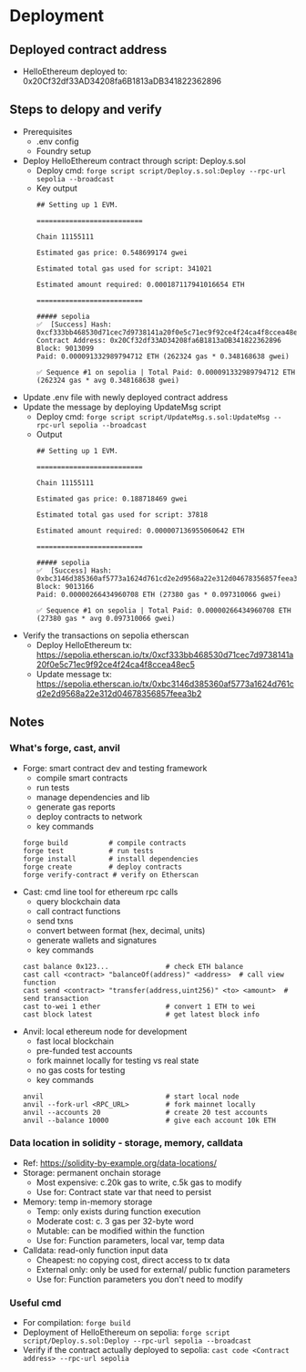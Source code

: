 # Deployment
## Deployed contract address
- HelloEthereum deployed to: 0x20Cf32df33AD34208fa6B1813aDB341822362896
## Steps to delopy and verify
- Prerequisites
    - .env config
    - Foundry setup
- Deploy HelloEthereum contract through script: Deploy.s.sol 
    - Deploy cmd: `forge script script/Deploy.s.sol:Deploy --rpc-url sepolia --broadcast`
    - Key output
        ```
        ## Setting up 1 EVM.

        ==========================

        Chain 11155111

        Estimated gas price: 0.548699174 gwei

        Estimated total gas used for script: 341021

        Estimated amount required: 0.000187117941016654 ETH

        ==========================

        ##### sepolia
        ✅  [Success] Hash: 0xcf333bb468530d71cec7d9738141a20f0e5c71ec9f92ce4f24ca4f8ccea48ec5
        Contract Address: 0x20Cf32df33AD34208fa6B1813aDB341822362896
        Block: 9013099
        Paid: 0.000091332989794712 ETH (262324 gas * 0.348168638 gwei)

        ✅ Sequence #1 on sepolia | Total Paid: 0.000091332989794712 ETH (262324 gas * avg 0.348168638 gwei)                                                                                  
        ```
- Update .env file with newly deployed contract address
- Update the message by deploying UpdateMsg script
    - Deploy cmd: `forge script script/UpdateMsg.s.sol:UpdateMsg --rpc-url sepolia --broadcast`
    - Output
        ```
        ## Setting up 1 EVM.

        ==========================

        Chain 11155111

        Estimated gas price: 0.188718469 gwei

        Estimated total gas used for script: 37818

        Estimated amount required: 0.000007136955060642 ETH

        ==========================

        ##### sepolia
        ✅  [Success] Hash: 0xbc3146d385360af5773a1624d761cd2e2d9568a22e312d04678356857feea3b2
        Block: 9013166
        Paid: 0.00000266434960708 ETH (27380 gas * 0.097310066 gwei)

        ✅ Sequence #1 on sepolia | Total Paid: 0.00000266434960708 ETH (27380 gas * avg 0.097310066 gwei)
        ```
- Verify the transactions on sepolia etherscan
    - Deploy HelloEthereum tx: https://sepolia.etherscan.io/tx/0xcf333bb468530d71cec7d9738141a20f0e5c71ec9f92ce4f24ca4f8ccea48ec5
    - Update message tx: https://sepolia.etherscan.io/tx/0xbc3146d385360af5773a1624d761cd2e2d9568a22e312d04678356857feea3b2
## Notes
### What's forge, cast, anvil
- Forge: smart contract dev and testing framework
    - compile smart contracts
    - run tests
    - manage dependencies and lib
    - generate gas reports
    - deploy contracts to network
    - key commands
    ```
    forge build          # compile contracts
    forge test           # run tests
    forge install        # install dependencies
    forge create         # deploy contracts
    forge verify-contract # verify on Etherscan
    ```
- Cast: cmd line tool for ethereum rpc calls
    - query blockchain data
    - call contract functions
    - send txns
    - convert between format (hex, decimal, units)
    - generate wallets and signatures
    - key commands
    ```
    cast balance 0x123...              # check ETH balance
    cast call <contract> "balanceOf(address)" <address>  # call view function
    cast send <contract> "transfer(address,uint256)" <to> <amount>  # send transaction
    cast to-wei 1 ether                # convert 1 ETH to wei
    cast block latest                  # get latest block info
    ```
- Anvil: local ethereum node for development
    - fast local blockchain
    - pre-funded test accounts
    - fork mainnet locally for testing vs real state
    - no gas costs for testing
    - key commands
    ```
    anvil                              # start local node
    anvil --fork-url <RPC_URL>         # fork mainnet locally
    anvil --accounts 20                # create 20 test accounts
    anvil --balance 10000              # give each account 10k ETH
    ```
### Data location in solidity - storage, memory, calldata
- Ref: https://solidity-by-example.org/data-locations/
- Storage: permanent onchain storage
    - Most expensive: c.20k gas to write, c.5k gas to modify
    - Use for: Contract state var that need to persist
- Memory: temp in-memory storage
    - Temp: only exists during function execution
    - Moderate cost: c. 3 gas per 32-byte word
    - Mutable: can be modified within the function
    - Use for: Function parameters, local var, temp data
- Calldata: read-only function input data
    - Cheapest: no copying cost, direct access to tx data
    - External only: only be used for external/ public function parameters
    - Use for: Function parameters you don't need to modify
### Useful cmd
- For compilation: `forge build`
- Deployment of HelloEthereum on sepolia: 
`forge script script/Deploy.s.sol:Deploy --rpc-url sepolia --broadcast`
- Verify if the contract actually deployed to sepolia: 
`cast code <Contract address> --rpc-url sepolia`


